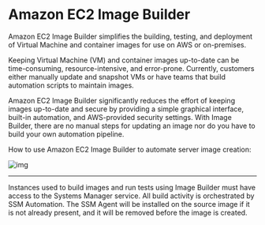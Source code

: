 # Amazon EC2 Image Builder

Amazon EC2 Image Builder simplifies the building, testing, and deployment of Virtual Machine and container images for use on AWS or on-premises.

Keeping Virtual Machine (VM) and container images up-to-date can be time-consuming, resource-intensive, and error-prone. Currently, customers either manually update and snapshot VMs or have teams that build automation scripts to maintain images.

Amazon EC2 Image Builder significantly reduces the effort of keeping images up-to-date and secure by providing a simple graphical interface, built-in automation, and AWS-provided security settings. With Image Builder, there are no manual steps for updating an image nor do you have to build your own automation pipeline.

How to use Amazon EC2 Image Builder to automate server image creation:

![img](https://assets-pt.media.datacumulus.com/aws-clf-pt/assets/pt6-q45-i1.jpg)

---

Instances used to build images and run tests using Image Builder must have access to the Systems Manager service. All build activity is orchestrated by SSM Automation. The SSM Agent will be installed on the source image if it is not already present, and it will be removed before the image is created.
